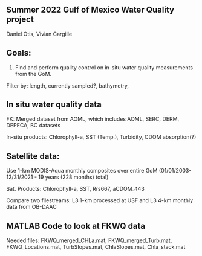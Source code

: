 ## Summer 2022 Gulf of Mexico Water Quality project 
Daniel Otis, Vivian Cargille

## Goals: 

1. Find and perform quality control on in-situ water quality measurements from the GoM.

Filter by: length, currently sampled?, bathymetry, 


## In situ water quality data
FK: Merged dataset from AOML, which includes AOML, SERC, DERM, DEPECA, BC datasets

In-situ products: Chlorophyll-a, SST (Temp.), Turbidity, CDOM absorption(?)


## Satellite data:

Use 1-km MODIS-Aqua monthly composites over entire GoM (01/01/2003-12/31/2021 - 19 years (228 months) total) 

Sat. Products: Chlorophyll-a, SST, Rrs667, aCDOM_443

Compare two filestreams: L3 1-km processed at USF and L3 4-km monthly data from OB-DAAC

## MATLAB Code to look at FKWQ data

Needed files: FKWQ_merged_CHLa.mat, FKWQ_merged_Turb.mat, FKWQ_Locations.mat, TurbSlopes.mat, ChlaSlopes.mat, Chla_stack.mat
